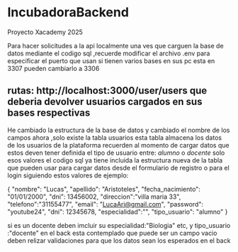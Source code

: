 # IncubadoraBackend
Proyecto Xacademy 2025

Para hacer  solicitudes a la api localmente una ves que carguen la base de datos mediante el codigo sql  ,recuerde modificar el archivo .env  para especificar el puerto que usan si tienen varios bases en sus pc  esta en 3307  pueden cambiarlo a 3306

## rutas:  http://localhost:3000/user/users  que deberia devolver usuarios cargados en sus bases respectivas
 He cambiado la estructura de la base de datos y cambiado el nombre de los campos  ahora ,solo existe la tabla usuarios esta tabla  almacena los datos de los usuarios de la plataforma recuerden al momento de cargar datos que estos deven tener definida el tipo de usuario entre: *alumno* o *docente* solo esos valores
 el codigo   sql ya tiene incluida la estructura nueva de la tabla que pueden usar para cargar datos desde el formulario de registro o para el login siguiendo estos valores de ejemplo:

{
  "nombre": "Lucas",
  "apellido": "Aristoteles",
  "fecha_nacimiento": "01/01/2000",
  "dni": 13456002,
  "direccion":"villa maria 33",
  "telefono":"31155477",
  "email": "LucaAri@gmail.com",
  "password": "youtube24",
  "dni": 12345678,
  "especialidad":"",
  "tipo_usuario": "alumno"
}

si es un docente deben imcluir su especialidad:"Biologia" etc, y tipo_usuario :"docente" en el back esta contemplado que puede ser un campo vacio deben relizar validaciones para que los datos sean los esperados en el back
